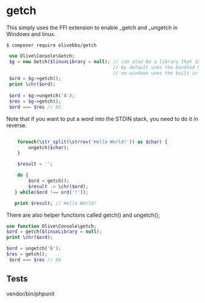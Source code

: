 # getch

This simply uses the FFI extension to enable _getch and _ungetch in Windows and linux.

```shell script
$ composer require olivebbs/getch
```

```php
 use Olive\Console\Getch;
 $g = new Getch($linuxLibrary = null); // can also be a library that implements a function called _getch;
                                       // by default uses the bundled Resources/libgetch.so
                                       // on windows uses the built in _getch function.
 $ord = $g->getch();
 print \chr($ord);
 
 $ord = $g->ungetch('A');
 $res = $g->getch();
 $ord === $res // 65

```

Note that if you want to put a word into the STDIN stack, you need to do it in reverse.

```php

    foreach(\str_split(\strrev('Hello World!')) as $char) {
        ungetch($char);
    }

    $result = '';

    do {
        $ord = getch();
        $result .= \chr($ord);
   } while($ord !== ord('!'));

   print $result; // Hello World!

```

There are also helper functions called getch() and ungetch();

```php
use function Olive\Console\getch;
$ord = getch($linuxLibrary = null);
print \chr($ord);

$ord = ungetch('B');
$res = getch();
 $ord === $res // 66
```

## Tests

vendor/bin/phpunit